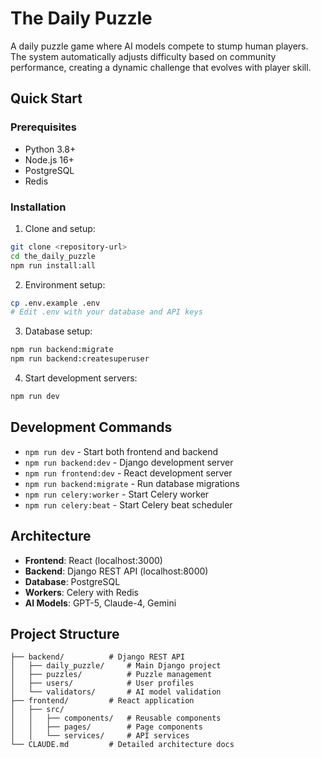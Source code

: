 # The Daily Puzzle

A daily puzzle game where AI models compete to stump human players. The system automatically adjusts difficulty based on community performance, creating a dynamic challenge that evolves with player skill.

## Quick Start

### Prerequisites
- Python 3.8+
- Node.js 16+
- PostgreSQL
- Redis

### Installation

1. Clone and setup:
```bash
git clone <repository-url>
cd the_daily_puzzle
npm run install:all
```

2. Environment setup:
```bash
cp .env.example .env
# Edit .env with your database and API keys
```

3. Database setup:
```bash
npm run backend:migrate
npm run backend:createsuperuser
```

4. Start development servers:
```bash
npm run dev
```

## Development Commands

- `npm run dev` - Start both frontend and backend
- `npm run backend:dev` - Django development server
- `npm run frontend:dev` - React development server
- `npm run backend:migrate` - Run database migrations
- `npm run celery:worker` - Start Celery worker
- `npm run celery:beat` - Start Celery beat scheduler

## Architecture

- **Frontend**: React (localhost:3000)
- **Backend**: Django REST API (localhost:8000)
- **Database**: PostgreSQL
- **Workers**: Celery with Redis
- **AI Models**: GPT-5, Claude-4, Gemini

## Project Structure

```
├── backend/          # Django REST API
│   ├── daily_puzzle/     # Main Django project
│   ├── puzzles/          # Puzzle management
│   ├── users/            # User profiles
│   └── validators/       # AI model validation
├── frontend/         # React application
│   ├── src/
│   │   ├── components/   # Reusable components
│   │   ├── pages/        # Page components
│   │   └── services/     # API services
└── CLAUDE.md         # Detailed architecture docs
```